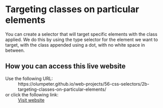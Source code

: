 # Targeting classes on particular elements

You can create a selector that will target specific elements with the class applied. We do this by using the type selector for the element we want to target, with the class appended using a dot, with no white space in between.

## How you can access this live website

<dl>
  Use the following URL:
  <dd>
    https://olumpeter.github.io/web-projects/56-css-selectors/2b-targeting-classes-on-particular-elements/
  </dd>
  or click the following link:
  <dd>
    <a href="https://olumpeter.github.io/web-projects/56-css-selectors/2b-targeting-classes-on-particular-elements/">Visit website</a>
  </dd>
</dl>


